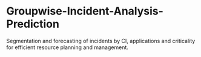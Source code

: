 # Groupwise-Incident-Analysis-Prediction
Segmentation and forecasting of incidents by CI, applications and criticality for efficient resource planning and management.
